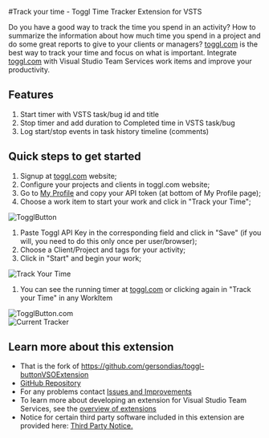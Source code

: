 #Track your time - Toggl Time Tracker Extension for VSTS

Do you have a good way to track the time you spend in an activity? How to summarize the information about how much time you spend in a project and do some great reports to give to your clients or managers?
[toggl.com](https://toggl.com) is the best way to track your time and focus on what is important. Integrate [toggl.com](https://toggl.com) with Visual Studio Team Services work items and improve your productivity.

## Features
1. Start timer with VSTS task/bug id and title
1. Stop timer and add duration to Completed time in VSTS task/bug
1. Log start/stop events in task history timeline (comments)

## Quick steps to get started 
1. Signup at [toggl.com](https://toggl.com) website;
1. Configure your projects and clients in toggl.com website;
1. Go to [My Profile](https://toggl.com/app/profile) and copy your API token (at bottom of My Profile page);
1. Choose a work item to start your work and click in "Track your Time";  
  
![TogglButton](images/screen1-small.png)

1. Paste Toggl API Key in the corresponding field and click in "Save" (if you will, you need to do this only once per user/browser);
1. Choose a Client/Project and tags for your activity;
1. Click in "Start" and begin your work;  
  
![Track Your Time](images/screen2-small.png)

1. You can see the running timer at [toggl.com](http://toggl.com/app) or clicking again in "Track your Time" in any WorkItem  
  
![TogglButton.com](images/screen4-small.png)  
![Current Tracker](images/screen3-small.png)  

## Learn more about this extension
* That is the fork of https://github.com/gersondias/toggl-buttonVSOExtension
* [GitHub Repository](https://github.com/nevalenny/toggl-buttonVSOExtension)
* For any problems contact [Issues and Improvements](https://github.com/nevalenny/toggl-buttonVSOExtension/issues)
* To learn more about developing an extension for Visual Studio Team Services, see the [overview of extensions](https://www.visualstudio.com/en-us/integrate/extensions/overview)
* Notice for certain third party software included in this extension are provided here: [Third Party Notice.](https://marketplace.visualstudio.com/_apis/public/gallery/publisher/GersonDias/extension/TogglButton/latest/assetbyname/ThirdPartyNotice.txt)
